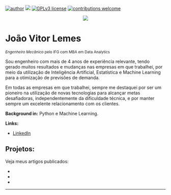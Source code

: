 [![author](https://img.shields.io/badge/author-JoaoVitor-red.svg)](https://www.linkedin.com/in/joao-vitor-lemes/) [![](https://img.shields.io/badge/python-3.7+-blue.svg)](https://www.python.org/downloads/release/python-365/) [![GPLv3 license](https://img.shields.io/badge/License-GPLv3-blue.svg)](http://perso.crans.org/besson/LICENSE.html) [![contributions welcome](https://img.shields.io/badge/contributions-welcome-brightgreen.svg?style=flat)](https://github.com/joaovitor-lemes/Projetos/issues)

<p align="center">
  <img src="https://img.freepik.com/vetores-gratis/fundo-de-diagrama-de-circuito-de-rosto-de-tecnologia_1017-18300.jpg?t=st=1736971479~exp=1736975079~hmac=29a31a2483e6476f66fe4955d48a556dbe5b72e6cd852eea500cf4bdd7023525&w=1480" >
</p>

# João Vitor Lemes
<sub>*Engenheiro Mecânico* pelo IFG com MBA em Data Analytics</sub>

Sou engenheiro com mais de 4 anos de experiência relevante, tendo gerado muitos resultados e mudanças nas empresas em que trabalhei, por meio da utilização de Inteligência Artificial, Estatística e Machine Learning para a otimização de previsões de demanda.

Em todas as empresas em que trabalhei, sempre me destaquei por ser um pioneiro na utilização de novas tecnologias para alcançar metas desafiadoras, independentemente da dificuldade técnica, e por manter sempre um excelente relacionamento com os clientes.


**Background in:** Python e Machine Learning.

**Links:**
* [LinkedIn](https://www.linkedin.com/in/joao-vitor-lemes/)


## Projetos:
Veja meus artigos publicados:

* 
* 
* 


---
